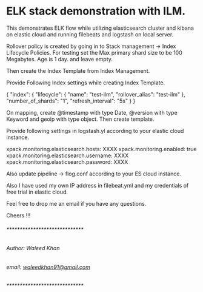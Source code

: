 # ELK stack demonstration with ILM.

This demonstrates ELK flow while utilizing elasticsearch cluster and kibana on elastic cloud and running filebeats and logstash on local server.

Rollover policy is created by going in to Stack management -> Index Lifecycle Policies. For testing set the Max primary shard size to be 100 Megabytes. Age is 1 day. and leave empty.

Then create the Index Template from Index Management.

Provide Following Index settings while creating Index Template.

{
  "index": {
    "lifecycle": {
      "name": "test-ilm",
      "rollover_alias": "test-ilm"
    },
    "number_of_shards": "1",
    "refresh_interval": "5s"
  }
}

On mapping, create @timestamp with type Date, @version with type Keyword and geoip with type object. Then create template.

Provide following settings in logstash.yl according to your elastic cloud instance.

xpack.monitoring.elasticsearch.hosts: XXXX
xpack.monitoring.enabled: true
xpack.monitoring.elasticsearch.username: XXXX
xpack.monitoring.elasticsearch.password: XXXX

Also update pipeline -> flog.conf according to your ES cloud instance.

Also I have used my own IP address in filebeat.yml and my credentials of free trial in elastic cloud.

Feel free to drop me an email if you have any questions.

Cheers !!!

###### *****************************
###### Author: Waleed Khan
###### email: waleedkhan91@gmail.com
###### *****************************
